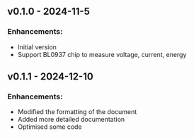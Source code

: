 ## v0.1.0 - 2024-11-5

### Enhancements:

* Initial version
* Support BL0937 chip to measure voltage, current, energy

## v0.1.1 - 2024-12-10

### Enhancements:

* Modified the formatting of the document
* Added more detailed documentation
* Optimised some code
